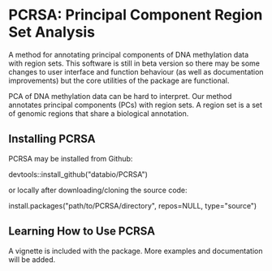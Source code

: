 # PCRSA: Principal Component Region Set Analysis
A method for annotating principal components of DNA methylation data with region sets. This software is still in beta version so there may be some changes to user interface and function behaviour (as well as documentation improvements) but the core utilities of the package are functional.

PCA of DNA methylation data can be hard to interpret. Our method annotates principal components (PCs) with region sets. 
A region set is a set of genomic regions that share a biological annotation.

## Installing PCRSA
PCRSA may be installed from Github:

devtools::install_github("databio/PCRSA")

or locally after downloading/cloning the source code:

install.packages("path/to/PCRSA/directory", repos=NULL, type="source")

## Learning How to Use PCRSA
A vignette is included with the package. More examples and documentation will be added. 
